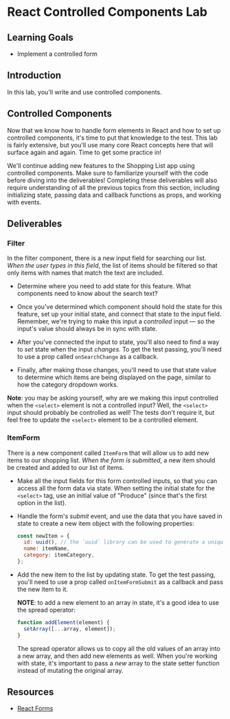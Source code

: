 # React Controlled Components Lab

## Learning Goals

- Implement a controlled form

## Introduction

In this lab, you'll write and use controlled components.

## Controlled Components

Now that we know how to handle form elements in React and how to set up
controlled components, it's time to put that knowledge to the test. This lab is
fairly extensive, but you'll use many core React concepts here that will surface
again and again. Time to get some practice in!

We'll continue adding new features to the Shopping List app using controlled
components. Make sure to familiarize yourself with the code before diving into
the deliverables! Completing these deliverables will also require understanding
of all the previous topics from this section, including initializing state,
passing data and callback functions as props, and working with events.

## Deliverables

### Filter 

In the filter component, there is a new input field for searching our list.
_When the user types in this field_, the list of items should be filtered so
that only items with names that match the text are included.

- Determine where you need to add state for this feature. What components need
  to know about the search text?

- Once you've determined which component should hold the state for this feature,
  set up your initial state, and connect that state to the input field.
  Remember, we're trying to make this input a _controlled_ input — so the
  input's value should always be in sync with state.

- After you've connected the input to state, you'll also need to find a way to
  _set_ state when the input _changes_. To get the test passing, you'll need to
  use a prop called `onSearchChange` as a callback.

- Finally, after making those changes, you'll need to use that state value to
  determine which items are being displayed on the page, similar to how the
  category dropdown works.

**Note**: you may be asking yourself, why are we making this input controlled
when the `<select>` element is not a controlled input? Well, the `<select>`
input should probably be controlled as well! The tests don't require it, but
feel free to update the `<select>` element to be a controlled element.

### ItemForm

There is a new component called `ItemForm` that will allow us to add new items
to our shopping list. _When the form is submitted_, a new item should be created
and added to our list of items.

- Make all the input fields for this form controlled inputs, so that you can
  access all the form data via state. When setting the initial state for the
  `<select>` tag, use an initial value of "Produce" (since that's the first
  option in the list).

- Handle the form's _submit_ event, and use the data that you have saved in
  state to create a new item object with the following properties:

  ```jsx
  const newItem = {
    id: uuid(), // the `uuid` library can be used to generate a unique id
    name: itemName,
    category: itemCategory,
  };
  ```

- Add the new item to the list by updating state. To get the test passing,
  you'll need to use a prop called `onItemFormSubmit` as a callback and pass the
  new item to it.

  **NOTE**: to add a new element to an array in state, it's a good idea to use
  the spread operator:

  ```jsx
  function addElement(element) {
    setArray([...array, element]);
  }
  ```

  The spread operator allows us to copy all the old values of an array into a
  new array, and then add new elements as well. When you're working with state,
  it's important to pass a _new_ array to the state setter function instead of
  mutating the original array.

## Resources

- [React Forms](https://facebook.github.io/react/docs/forms.html)
